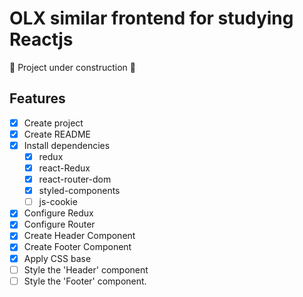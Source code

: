 # OLX similar frontend for studying Reactjs

:construction: Project under construction :construction:

## Features
- [x] Create project
- [x] Create README
- [x] Install dependencies
    - [x] redux
    - [x] react-Redux
    - [x] react-router-dom
    - [x] styled-components
    - [ ] js-cookie
- [x] Configure Redux
- [x] Configure Router
- [x] Create Header Component
- [x] Create Footer Component
- [x] Apply CSS base
- [ ] Style the 'Header' component
- [ ] Style the 'Footer' component.
